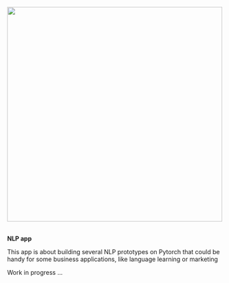 
<img src="https://i.ibb.co/j4Hj3WK/Blog-and-information-website-concept-Workplace-background-with-text-View-from-above.jpg" 
width="500"><br/><br/>



**NLP app** 

This app is about building several NLP prototypes on Pytorch that could be handy for some business applications, like language learning or marketing

Work in progress ...





